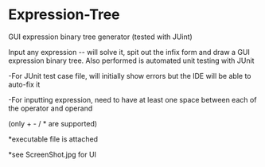 Expression-Tree
===============


GUI expression binary tree generator (tested with JUint)

Input any expression -- will solve it, spit out the infix form 
and draw a GUI expression binary tree. Also performed is automated unit testing with JUnit

-For JUnit test case file, will initially show errors but the IDE will be able to auto-fix it

-For inputting expression, need to have at least one space between each of the operator and operand

(only + - / * are supported) 

*executable file is attached

*see ScreenShot.jpg for UI
